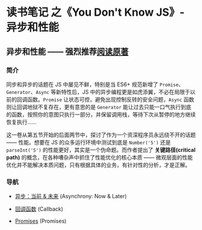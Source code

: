 # 读书笔记 之《You Don't Know JS》- 异步和性能

## 异步和性能 —— 强烈推荐[阅读原著](https://github.com/getify/You-Dont-Know-JS/blob/2nd-ed/sync-async/README.md)

### 简介
同步和异步的话题在 JS 中屡见不鲜，特别是当 ES6+ 规范新增了 `Promise`、`Generator`、`Async` 等新特性后，JS 中的异步编程更是如虎添翼，不必在局限于以前的回调函数。`Promise` 让状态可控，避免出现控制反转的安全问题，`Async` 函数则让回调地狱不复存在，更有意思的是 `Generator` 能让过去只能一口气执行到底的函数，按照你的意图只执行一部分，并保留调用栈，等待下次从暂停的地方继续恢复执行……

这一卷从第五节开始的后面两节中，探讨了作为一个资深程序员永远绕不开的话题 —— 性能。想要在 JS 的众多运行环境中测试到底是 `Number('5')` 还是 `parseInt('5')` 的性能更好，其实是一个伪命题。而作者提出了 **关键路径(critical path)** 的概念，在各种嘈杂声中抓住了性能优化的核心本质 —— 微观层面的性能优化并不能解决本质问题，只有根据具体的业务，有针对性的分析，才是正解。

### 导航
- [异步：当前 & 未来](/async%20%26%20performance/Now%20%26%20Later.md) (Asynchrony: Now & Later)

- [回调函数](/async%20%26%20performance/Callback.md) (Callback)

- [Promises](/async%20%26%20performance/Promises.md) (Promises)